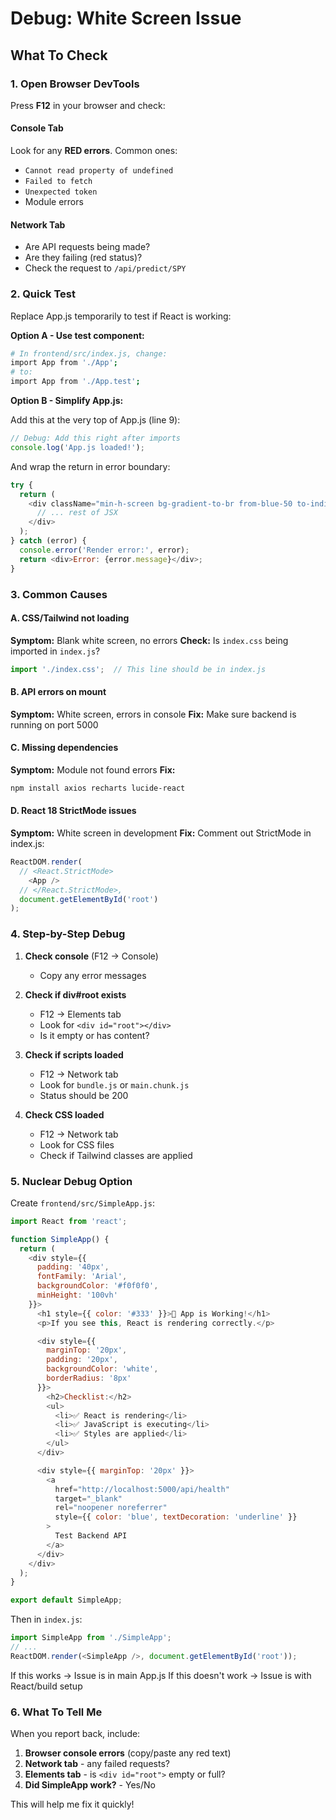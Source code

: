 # Debug: White Screen Issue

## What To Check

### 1. Open Browser DevTools
Press **F12** in your browser and check:

#### Console Tab
Look for any **RED errors**. Common ones:
- `Cannot read property of undefined`
- `Failed to fetch`
- `Unexpected token`
- Module errors

#### Network Tab
- Are API requests being made?
- Are they failing (red status)?
- Check the request to `/api/predict/SPY`

### 2. Quick Test

Replace App.js temporarily to test if React is working:

**Option A - Use test component:**
```bash
# In frontend/src/index.js, change:
import App from './App';
# to:
import App from './App.test';
```

**Option B - Simplify App.js:**

Add this at the very top of App.js (line 9):
```js
// Debug: Add this right after imports
console.log('App.js loaded!');
```

And wrap the return in error boundary:
```js
try {
  return (
    <div className="min-h-screen bg-gradient-to-br from-blue-50 to-indigo-100">
      // ... rest of JSX
    </div>
  );
} catch (error) {
  console.error('Render error:', error);
  return <div>Error: {error.message}</div>;
}
```

### 3. Common Causes

#### A. CSS/Tailwind not loading
**Symptom:** Blank white screen, no errors
**Check:** Is `index.css` being imported in `index.js`?
```js
import './index.css';  // This line should be in index.js
```

#### B. API errors on mount
**Symptom:** White screen, errors in console
**Fix:** Make sure backend is running on port 5000

#### C. Missing dependencies
**Symptom:** Module not found errors
**Fix:**
```bash
npm install axios recharts lucide-react
```

#### D. React 18 StrictMode issues
**Symptom:** White screen in development
**Fix:** Comment out StrictMode in index.js:
```js
ReactDOM.render(
  // <React.StrictMode>
    <App />
  // </React.StrictMode>,
  document.getElementById('root')
);
```

### 4. Step-by-Step Debug

1. **Check console** (F12 → Console)
   - Copy any error messages

2. **Check if div#root exists**
   - F12 → Elements tab
   - Look for `<div id="root"></div>`
   - Is it empty or has content?

3. **Check if scripts loaded**
   - F12 → Network tab
   - Look for `bundle.js` or `main.chunk.js`
   - Status should be 200

4. **Check CSS loaded**
   - F12 → Network tab
   - Look for CSS files
   - Check if Tailwind classes are applied

### 5. Nuclear Debug Option

Create `frontend/src/SimpleApp.js`:
```js
import React from 'react';

function SimpleApp() {
  return (
    <div style={{
      padding: '40px',
      fontFamily: 'Arial',
      backgroundColor: '#f0f0f0',
      minHeight: '100vh'
    }}>
      <h1 style={{ color: '#333' }}>🚀 App is Working!</h1>
      <p>If you see this, React is rendering correctly.</p>

      <div style={{
        marginTop: '20px',
        padding: '20px',
        backgroundColor: 'white',
        borderRadius: '8px'
      }}>
        <h2>Checklist:</h2>
        <ul>
          <li>✅ React is rendering</li>
          <li>✅ JavaScript is executing</li>
          <li>✅ Styles are applied</li>
        </ul>
      </div>

      <div style={{ marginTop: '20px' }}>
        <a
          href="http://localhost:5000/api/health"
          target="_blank"
          rel="noopener noreferrer"
          style={{ color: 'blue', textDecoration: 'underline' }}
        >
          Test Backend API
        </a>
      </div>
    </div>
  );
}

export default SimpleApp;
```

Then in `index.js`:
```js
import SimpleApp from './SimpleApp';
// ...
ReactDOM.render(<SimpleApp />, document.getElementById('root'));
```

If this works → Issue is in main App.js
If this doesn't work → Issue is with React/build setup

### 6. What To Tell Me

When you report back, include:

1. **Browser console errors** (copy/paste any red text)
2. **Network tab** - any failed requests?
3. **Elements tab** - is `<div id="root">` empty or full?
4. **Did SimpleApp work?** - Yes/No

This will help me fix it quickly!
